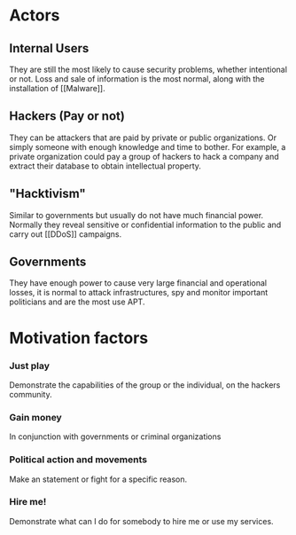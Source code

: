 # Actors

## Internal Users
They are still the most likely to cause security problems, whether intentional or not. Loss and sale of information is the most normal, along with the installation of [[Malware]]. 

## Hackers (Pay or not)
They can be attackers that are paid by private or public organizations. Or simply someone with enough knowledge and time to bother. For example, a private organization could pay a group of hackers to hack a company and extract their database to obtain intellectual property. 

## "Hacktivism"
Similar to governments but usually do not have much financial power. Normally they reveal sensitive or confidential information to the public and carry out [[DDoS]] campaigns.

## Governments 
They have enough power to cause very large financial and operational losses, it is normal to attack infrastructures, spy and monitor important politicians and are the most use APT. 



# Motivation factors

### Just play
Demonstrate the capabilities of the group or the individual, on the hackers community.

### Gain money
In conjunction with governments or criminal organizations

### Political action and movements
Make an statement or fight for a specific reason.

### Hire me!
Demonstrate what can I do for somebody to hire me or use my services.